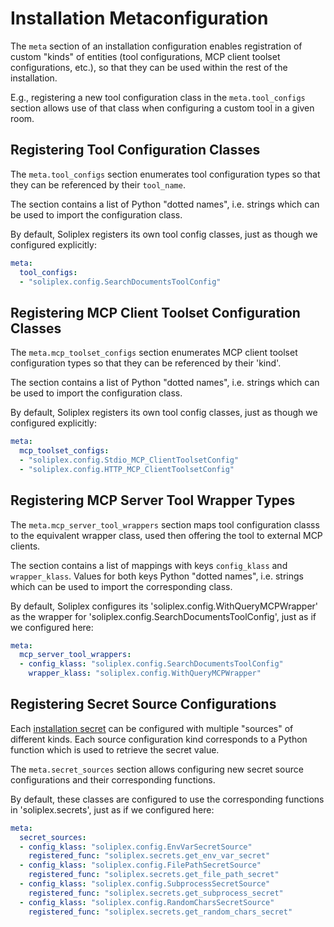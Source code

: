 # Installation Metaconfiguration

The `meta` section of an installation configuration enables registration of
custom "kinds" of entities (tool configurations, MCP client toolset
configurations, etc.), so that they can be used within the rest of the
installation.

E.g., registering a new tool configuration class in the `meta.tool_configs`
section allows use of that class when configuring a custom tool in a given
room.

## Registering Tool Configuration Classes

The `meta.tool_configs` section enumerates tool configuration types so that
they can be referenced by their `tool_name`.

The section contains a list of Python "dotted names", i.e. strings which
can be used to import the configuration class.

By default, Soliplex registers its own tool config classes, just as though
we configured explicitly:

```yaml
meta:
  tool_configs:
  - "soliplex.config.SearchDocumentsToolConfig"
```

## Registering MCP Client Toolset Configuration Classes
The `meta.mcp_toolset_configs` section enumerates MCP client toolset
configuration types so that they can be referenced by their 'kind'.

The section contains a list of Python "dotted names", i.e. strings which
can be used to import the configuration class.

By default, Soliplex registers its own tool config classes, just as though
we configured explicitly:
 
```yaml
meta:
  mcp_toolset_configs:
  - "soliplex.config.Stdio_MCP_ClientToolsetConfig"
  - "soliplex.config.HTTP_MCP_ClientToolsetConfig"
```
## Registering MCP Server Tool Wrapper Types

The `meta.mcp_server_tool_wrappers` section maps tool configuration classs to
the equivalent wrapper class, used then offering the tool to external
MCP clients.

The section contains a list of mappings with keys `config_klass` and
`wrapper_klass`.  Values for both keys Python "dotted names", i.e. strings
which can be used to import the corresponding class.

By default, Soliplex configures its 'soliplex.config.WithQueryMCPWrapper'
as the wrapper for 'soliplex.config.SearchDocumentsToolConfig',
just as if we configured here:

```yaml
meta:
  mcp_server_tool_wrappers:
  - config_klass: "soliplex.config.SearchDocumentsToolConfig"
    wrapper_klass: "soliplex.config.WithQueryMCPWrapper"
```

## Registering Secret Source Configurations

Each [installation secret](installation.md#secrets) can be
configured with multiple "sources" of different kinds. Each source
configuration kind corresponds to a Python function which is used to
retrieve the secret value.

The `meta.secret_sources` section allows configuring new secret source
configurations and their corresponding functions.

By default, these classes are configured to use the corresponding
functions in 'soliplex.secrets', just as if we configured here:

```yaml
meta:
  secret_sources:
  - config_klass: "soliplex.config.EnvVarSecretSource"
    registered_func: "soliplex.secrets.get_env_var_secret"
  - config_klass: "soliplex.config.FilePathSecretSource"
    registered_func: "soliplex.secrets.get_file_path_secret"
  - config_klass: "soliplex.config.SubprocessSecretSource"
    registered_func: "soliplex.secrets.get_subprocess_secret"
  - config_klass: "soliplex.config.RandomCharsSecretSource"
    registered_func: "soliplex.secrets.get_random_chars_secret"
```
